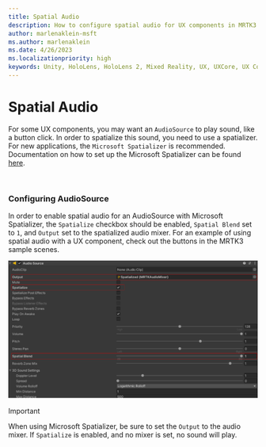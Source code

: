 ```yaml
---
title: Spatial Audio
description: How to configure spatial audio for UX components in MRTK3
author: marlenaklein-msft
ms.author: marlenaklein
ms.date: 4/26/2023
ms.localizationpriority: high
keywords: Unity, HoloLens, HoloLens 2, Mixed Reality, UX, UXCore, UX Core, packaging
---
```


# Spatial Audio

For some UX components, you may want an `AudioSource` to play sound, like a button click. In order to spatialize this sound, you need to use a spatializer. For new applications, the `Microsoft Spatializer` is recommended. Documentation on how to set up the Microsoft Spatializer can be found [here](/windows/mixed-reality/develop/unity/spatial-sound-in-unity). 

<br/>

### Configuring AudioSource 

In order to enable spatial audio for an AudioSource with Microsoft Spatializer, the `Spatialize` checkbox should be enabled, `Spatial Blend` set to `1`, and `Output` set to the spatialized audio mixer. For an example of using spatial audio with a UX component, check out the buttons in the MRTK3 sample scenes.

![An example of an audio source configured for spatial audio](images/spatialaudio_config.png)

> [!IMPORTANT]
> When using Microsoft Spatializer, be sure to set the `Output` to the audio mixer. If `Spatialize` is enabled, and no mixer is set, no sound will play. 